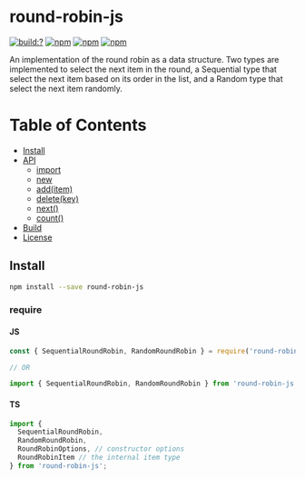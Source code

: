 # round-robin-js

[![build:?](https://travis-ci.org/eyas-ranjous/round-robin-js.svg?branch=master)](https://travis-ci.org/eyas-ranjous/round-robin-js) [![npm](https://img.shields.io/npm/v/round-robin-js.svg)](https://www.npmjs.com/package/round-robin-js) [![npm](https://img.shields.io/npm/dm/round-robin-js.svg)](https://www.npmjs.com/package/round-robin-js) [![npm](https://img.shields.io/badge/node-%3E=%206.0-blue.svg)](https://www.npmjs.com/package/round-robin-js)

An implementation of the round robin as a data structure. Two types are implemented to select the next item in the round, a Sequential type that select the next item based on its order in the list, and a Random type that select the next item randomly.

# Table of Contents
* [Install](#install)
* [API](#api)
  * [import](#import)
  * [new](#new)
  * [add(item)](#start)
  * [delete(key)](#isstarted)
  * [next()](#isstarted)
  * [count()](#isstarted)
 * [Build](#build)
 * [License](#license)

## Install

```sh
npm install --save round-robin-js
```

### require

#### JS

```js
const { SequentialRoundRobin, RandomRoundRobin } = require('round-robin-js');

// OR

import { SequentialRoundRobin, RandomRoundRobin } from 'round-robin-js';
```

#### TS

```js
import {
  SequentialRoundRobin,
  RandomRoundRobin,
  RoundRobinOptions, // constructor options
  RoundRobinItem // the internal item type
} from 'round-robin-js';
```
